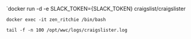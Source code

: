 `docker run -d -e SLACK_TOKEN={SLACK_TOKEN} craigslist/craigslister

`docker exec -it zen_ritchie /bin/bash`

`tail -f -n 100 /opt/wwc/logs/craigslister.log`
